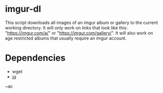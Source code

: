imgur-dl
========

This script downloads all images of an imgur album or gallery to the current working directory.
It will only work on links that look like this: "https://imgur.com/a/<some-id>" or
"https://imgur.com/gallery/<some-id>".
It will also work on age restricted albums that usually require an imgur account.

Dependencies
============

- wget
- [jq](https://stedolan.github.io/jq/)

~ac
